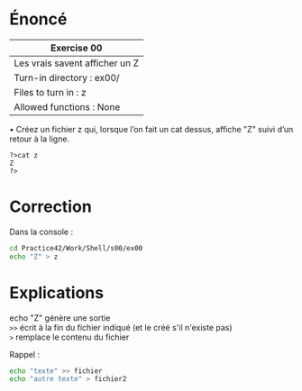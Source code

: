 # Énoncé

| Exercise 00                    |
| ------------------------------ |
| Les vrais savent afficher un Z |
| Turn-in directory : ex00/      |
| Files to turn in : z           |
| Allowed functions : None       |
• Créez un fichier z qui, lorsque l’on fait un cat dessus, affiche "Z" suivi d’un retour
à la ligne.
```console
?>cat z
Z
?>
```

# Correction

Dans la console :
```sh
cd Practice42/Work/Shell/s00/ex00
echo "Z" > z
```

# Explications


echo "Z" génère une sortie  
`>>` écrit à la fin du fichier indiqué (et le créé s'il n'existe pas)  
`>` remplace le contenu du fichier

Rappel : 

```sh
echo "texte" >> fichier 
echo "autre texte" > fichier2  
```


